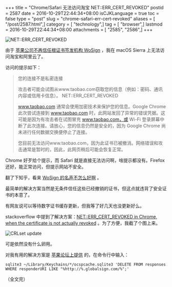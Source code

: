 +++
title = "Chrome/Safari 无法访问淘宝 NET::ERR_CERT_REVOKED"
postid = 2587
date = 2016-10-29T22:44:34+08:00
isCJKLanguage = true
toc = false
type = "post"
slug = "chrome-safari-err-cert-revoked"
aliases = [ "/post/2587.html",]
category = [ "technology",]
tag = [ "browser",]
lastmod = 2016-10-29T22:44:34+08:00
attachments = [ "2585", "2586",]
+++


![NET::ERR_CERT_REVOKED][51]

由于 [苹果公司不再信任根证书签发机构 WoSign][1] ，我在 macOS Sierra 上无法访问淘宝和阿里云了。

访问的提示如下： <!--more-->

> 您的连接不是私密连接
> 
> 攻击者可能会试图从www.taobao.com窃取您的信息（例如：密码、通讯内容或信用卡信息）。 NET::ERR_CERT_REVOKED
> 
> www.taobao.com 通常会使用加密技术来保护您的信息。Google Chrome 此次尝试连接到 www.taobao.com 时，此网站发回了异常的错误凭据。这可能是因为有攻击者在试图冒充 www.taobao.com，或 Wi-Fi 登录屏幕中断了此次连接。请放心，您的信息仍然是安全的，因为 Google Chrome 尚未进行任何数据交换便停止了连接。
> 
> 您目前无法访问www.taobao.com，因为此证书已被撤消。网络错误和攻击通常是暂时的，因此，此网页稍后可能会恢复正常。

Chrome 好歹给个提示，而 Safari 就是直接无法访问啊，啥提示都没有。Firefox 还好，能正常访问，但提示网站不安全。

翻了下知乎，看来 [WoSign 的名声不怎么好啊][2] 。

最简单的解决方案当然是无条件信任这些已经撤销的证书，但这点就违背了安全证书的本意了。

有网友说可以等待数字证书缓存更新，但我等了好几天也没更新好么。

stackoverflow 中提到了解决方案：[NET::ERR_CERT_REVOKED in Chrome, when the certificate is not actually revoked][3] 。为了方便，我截了个图上来。

![CRLset update][52]

可是依然没有什么卵用。

对我有用的解决方案是 [苹果论坛上提供][4] 的，在命令行中输入：

``` shell
sqlite3 ~/Library/Keychains/*/ocspcache.sqlite3 'DELETE FROM responses WHERE responderURI LIKE "%http://%.globalsign.com/%";'
```

（全文完）

[1]: http://digi.163.com/16/1002/09/C2C3TPUD001687H3.html
[2]: https://www.zhihu.com/search?type=content&q=wosign
[3]: http://stackoverflow.com/a/34364650
[4]: https://discussions.apple.com/thread/7707410?start=0&tstart=0
[51]: /uploads/2016/10/chrome-taobao-err-cert-revoked.jpg
[52]: /uploads/2016/10/crlset.png
